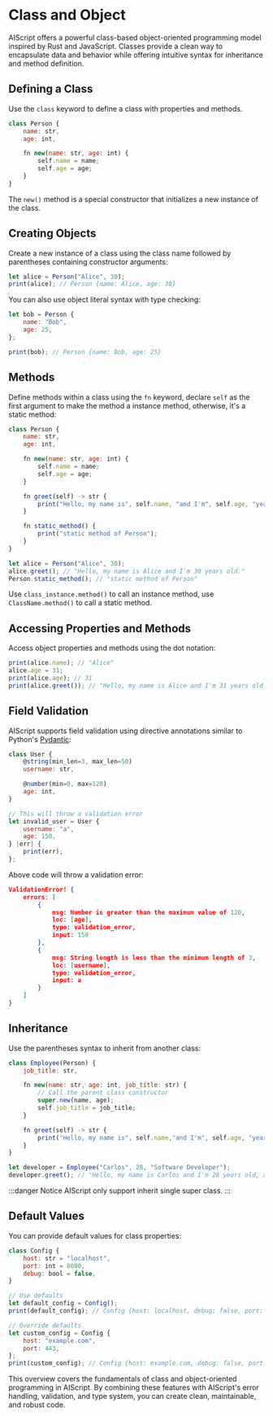 # Class and Object

AIScript offers a powerful class-based object-oriented programming model inspired by Rust and JavaScript. Classes provide a clean way to encapsulate data and behavior while offering intuitive syntax for inheritance and method definition.

## Defining a Class

Use the `class` keyword to define a class with properties and methods.

```js
class Person {
    name: str,
    age: int,

    fn new(name: str, age: int) {
        self.name = name;
        self.age = age;
    }
}
```

The `new()` method is a special constructor that initializes a new instance of the class.

## Creating Objects

Create a new instance of a class using the class name followed by parentheses containing constructor arguments:

```js
let alice = Person("Alice", 30);
print(alice); // Person {name: Alice, age: 30}
```

You can also use object literal syntax with type checking:

```js
let bob = Person {
    name: "Bob",
    age: 25,
};

print(bob); // Person {name: Bob, age: 25}
```

## Methods

Define methods within a class using the `fn` keyword, declare `self` as the first argument to make the method a instance method, otherwise, it's a static method:

```js
class Person {
    name: str,
    age: int,

    fn new(name: str, age: int) {
        self.name = name;
        self.age = age;
    }

    fn greet(self) -> str {
        print("Hello, my name is", self.name, "and I'm", self.age, "years old.");
    }

    fn static_method() {
        print("static method of Person");
    }
}

let alice = Person("Alice", 30);
alice.greet(); // "Hello, my name is Alice and I'm 30 years old."
Person.static_method(); // "static method of Person"
```
Use `class_instance.method()` to call an instance method, use `ClassName.method()` to call a static method.

## Accessing Properties and Methods

Access object properties and methods using the dot notation:

```js
print(alice.name); // "Alice"
alice.age = 31;
print(alice.age); // 31
print(alice.greet()); // "Hello, my name is Alice and I'm 31 years old."
```

## Field Validation

AIScript supports field validation using directive annotations similar to Python's [Pydantic](https://docs.pydantic.dev/latest/):

```js
class User {
    @string(min_len=3, max_len=50)
    username: str,

    @number(min=0, max=120)
    age: int,
}

// This will throw a validation error
let invalid_user = User {
    username: "a",
    age: 150,
} |err| {
    print(err);
};
```

Above code will throw a validation error:

```json
ValidationError! {
    errors: [
        {
            msg: Number is greater than the maximum value of 120, 
            loc: [age], 
            type: validation_error, 
            input: 150
        }, 
        {
            msg: String length is less than the minimum length of 3, 
            loc: [username], 
            type: validation_error, 
            input: a
        }
    ]
}
```

## Inheritance

Use the parentheses syntax to inherit from another class:

```js
class Employee(Person) {
    job_title: str,

    fn new(name: str, age: int, job_title: str) {
        // Call the parent class constructor
        super.new(name, age);
        self.job_title = job_title;
    }

    fn greet(self) -> str {
        print("Hello, my name is", self.name,"and I'm", self.age, "years old, a", self.job_title);
    }
}

let developer = Employee("Carlos", 28, "Software Developer");
developer.greet(); // "Hello, my name is Carlos and I'm 28 years old, a Software Developer"
```

:::danger Notice
AIScript only support inherit single super class.
:::

## Default Values

You can provide default values for class properties:

```js
class Config {
    host: str = "localhost",
    port: int = 8080,
    debug: bool = false,
}

// Use defaults
let default_config = Config();
print(default_config); // Config {host: localhost, debug: false, port: 8080}

// Override defaults
let custom_config = Config {
    host: "example.com",
    port: 443,
};
print(custom_config); // Config {host: example.com, debug: false, port: 443}
```

This overview covers the fundamentals of class and object-oriented programming in AIScript. By combining these features with AIScript's error handling, validation, and type system, you can create clean, maintainable, and robust code.
